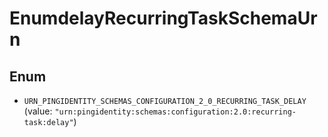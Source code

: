 

# EnumdelayRecurringTaskSchemaUrn

## Enum


* `URN_PINGIDENTITY_SCHEMAS_CONFIGURATION_2_0_RECURRING_TASK_DELAY` (value: `"urn:pingidentity:schemas:configuration:2.0:recurring-task:delay"`)



